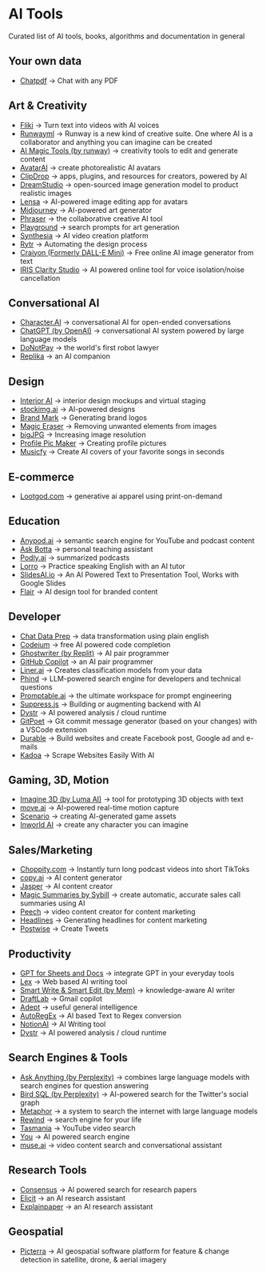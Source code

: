 # AI Tools

Curated list of AI tools, books, algorithms and documentation in general

## Your own data
- [Chatpdf](https://www.chatpdf.com/) -> Chat with any PDF

## Art & Creativity
- [Fliki](https://fliki.ai/) -> Turn text into videos with AI voices
- [Runwayml](https://runwayml.com/) -> Runway is a new kind of creative suite. One where AI is a collaborator and anything you can imagine can be created
- [AI Magic Tools (by runway)](https://runwayml.com/ai-magic-tools/) -> creativity tools to edit and generate content
- [AvatarAI](https://avatarai.me/) -> create photorealistic AI avatars
- [ClipDrop](https://clipdrop.co/) -> apps, plugins, and resources for creators, powered by AI
- [DreamStudio](https://stability.ai/) -> open-sourced image generation model to product realistic images
- [Lensa](https://prisma-ai.com/lensa) -> AI-powered image editing app for avatars
- [Midjourney](https://www.midjourney.com/app/) -> AI-powered art generator
- [Phraser](https://phraser.tech) -> the collaborative creative AI tool
- [Playground](https://playgroundai.com/) -> search prompts for art generation
- [Synthesia](https://www.synthesia.io/) -> AI video creation platform
- [Rytr](https://rytr.me/) -> Automating the design process
- [Craiyon (Formerly DALL-E Mini)](https://www.craiyon.com/) -> Free online AI image generator from text
- [IRIS Clarity Studio](https://studio.iris.audio/) -> AI powered online tool for voice isolation/noise cancellation

## Conversational AI
- [Character.AI](https://beta.character.ai/) -> conversational AI for open-ended conversations
- [ChatGPT (by OpenAI)](https://chat.openai.com/) -> conversational AI system powered by large language models
- [DoNotPay](https://donotpay.com/) -> the world's first robot lawyer
- [Replika](https://replika.ai/) -> an AI companion

## Design
- [Interior AI](https://interiorai.com/) -> interior design mockups and virtual staging
- [stockimg.ai](https://stockimg.ai/) -> AI-powered designs
- [Brand Mark](https://brandmark.io/) -> Generating brand logos
- [Magic Eraser](https://www.magiceraser.io/) -> Removing unwanted elements from images
- [bigJPG](https://bigjpg.com/) -> Increasing image resolution
- [Profile Pic Maker](https://pfpmaker.com/) -> Creating profile pictures
- [Musicfy](https://www.musicfy.lol/) -> Create AI covers of your favorite songs in seconds

## E-commerce
- [Lootgod.com](https://www.lootgod.com/) -> generative ai apparel using print-on-demand

## Education
- [Anypod.ai](https://www.anypod.ai/) -> semantic search engine for YouTube and podcast content
- [Ask Botta](https://askbotta.com/) -> personal teaching assistant
- [Podly.ai](https://podly.ai/) -> summarized podcasts
- [Lorro](https://lorro.io/) -> Practice speaking English with an AI tutor
- [SlidesAI.io](https://slidesai.io) -> An AI Powered Text to Presentation Tool, Works with Google Slides
- [Flair](https://withflair.ai/) -> AI design tool for branded content

## Developer
- [Chat Data Prep](https://www.akkio.com/chat-data-prep) -> data transformation using plain english
- [Codeium](https://www.codeium.com/) -> free AI powered code completion
- [Ghostwriter (by Replit)](https://replit.com/site/ghostwriter) -> AI pair programmer
- [GitHub Copilot](https://github.com/features/copilot) -> an AI pair programmer
- [Liner.ai](https://liner.ai/) -> Creates classification models from your data
- [Phind](https://phind.com/) -> LLM-powered search engine for developers and technical questions
- [Promptable.ai](https://promptable.ai/) -> the ultimate workspace for prompt engineering
- [Suppress.js](https://github.com/velocitatem/suppress) -> Building or augmenting backend with AI
- [Dystr](https://dystr.com) -> AI powered analysis / cloud runtime
- [GitPoet](https://www.gitpoet.dev/) -> Git commit message generator (based on your changes) with a VSCode extension
- [Durable](https://durable.co/) -> Build websites and create Facebook post, Google ad and e-mails
- [Kadoa](https://www.kadoa.com/) -> Scrape Websites Easily With AI
 

## Gaming, 3D, Motion
- [Imagine 3D (by Luma AI)](https://captures.lumalabs.ai/imagine) -> tool for prototyping 3D objects with text
- [move.ai](https://www.move.ai/) -> AI-powered real-time motion capture
- [Scenario](https://www.scenario.gg/) -> creating AI-generated game assets
- [Inworld AI](https://inworld.ai/) -> create any character you can imagine


## Sales/Marketing
- [Choppity.com](https://www.choppity.com/) -> Instantly turn long podcast videos into short TikToks
- [copy.ai](https://www.copy.ai/) -> AI content generator
- [Jasper](https://www.jasper.ai/) -> AI content creator
- [Magic Summaries by Sybill](https://www.sybill.ai/magic-summary) -> create automatic, accurate sales call summaries using AI
- [Peech](https://www.peech-ai.com/) -> video content creator for content marketing
- [Headlines](https://headlines.sharethrough.com/) -> Generating headlines for content marketing
- [Postwise](https://postwise.ai/) -> Create Tweets


## Productivity
- [GPT for Sheets and Docs](https://workspace.google.com/marketplace/app/gpt_for_sheets_and_docs/677318054654) -> integrate GPT in your everyday tools
- [Lex](https://lex.page/) -> Web based AI writing tool
- [Smart Write & Smart Edit (by Mem)](https://get.mem.ai/) -> knowledge-aware AI writer
- [DraftLab](https://draftlab.ai/) -> Gmail copilot
- [Adept](https://www.adept.ai/) -> useful general intelligence
- [AutoRegEx](https://www.autoregex.xyz) -> AI based Text to Regex conversion
- [NotionAI](https://www.notion.so/product/ai) -> AI Writing tool
- [Dystr](https://dystr.com) -> AI powered analysis / cloud runtime


## Search Engines & Tools
- [Ask Anything (by Perplexity)](https://www.perplexity.ai/) -> combines large language models with search engines for question answering
- [Bird SQL (by Perplexity)](https://www.perplexity.ai/sql) -> AI-powered search for the Twitter's social graph
- [Metaphor](https://metaphor.systems/) -> a system to search the internet with large language models
- [Rewind](https://www.rewind.ai/) -> search engine for your life
- [Tasmania](https://tasmania.sievedata.com/) -> YouTube video search
- [You](https://you.com/apps/discover) -> AI powered search engine
- [muse.ai](https://muse.ai/) -> video content search and conversational assistant


## Research Tools
- [Consensus](https://consensus.app/) -> AI powered search for research papers
- [Elicit](https://elicit.org/) -> an AI research assistant
- [Explainpaper](https://www.explainpaper.com/) -> an AI research assistant


## Geospatial
- [Picterra](https://picterra.ch/) -> AI geospatial software platform for feature & change detection in satellite, drone, & aerial imagery

